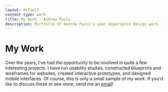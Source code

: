 ```yaml
---
layout: default
content-type: work
title: My Work - Andrew Pucci
description: Portfolio of Andrew Pucci's user experience design work.
---
```

# My Work

Over the years, I've had the opportunity to be involved in quite a few interesting projects. I have run usability studies, constructed blueprints and wireframes for websites, created interactive prototypes, and designed mobile interfaces. Of course, this is only a small sample of my work. If you'd like to discuss these or see more, send me an [email](mailto:andrew@andrewpucci.com)!